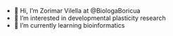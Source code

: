 - 👋 Hi, I’m Zorimar Vilella at @BiologaBoricua
- 👀 I’m interested in developmental plasticity research
- 🌱 I’m currently learning bioinformatics 

<!---
BiologaBoricua/BiologaBoricua is a ✨ special ✨ repository because its `README.md` (this file) appears on your GitHub profile.
You can click the Preview link to take a look at your changes.
--->
